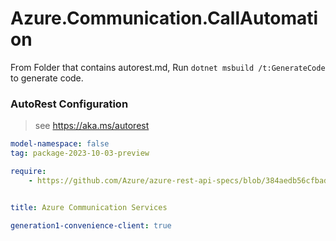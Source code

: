 # Azure.Communication.CallAutomation

From Folder that contains autorest.md, Run `dotnet msbuild /t:GenerateCode` to generate code.

### AutoRest Configuration
> see https://aka.ms/autorest

```yaml
model-namespace: false
tag: package-2023-10-03-preview

require:
    - https://github.com/Azure/azure-rest-api-specs/blob/384aedb56cfbadfa16ccb35737eab58dfeae81c5/specification/communication/data-plane/CallAutomation/readme.md


title: Azure Communication Services

generation1-convenience-client: true
```
